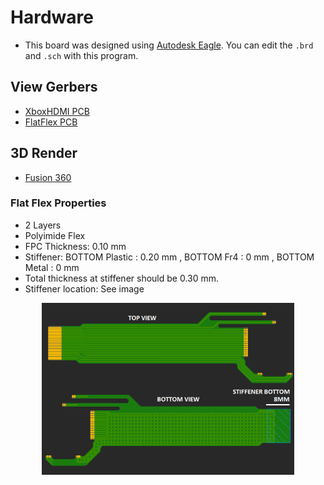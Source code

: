 # Hardware

* This board was designed using [Autodesk Eagle](https://www.autodesk.com/products/eagle/overview). You can edit the `.brd` and `.sch` with this program.

## View Gerbers
* [XboxHDMI PCB](https://tracespace.io/view/?boardUrl=https://github.com/Ryzee119/XboxHDMI-Ryzee119/blob/master/hardware/gerbers_xboxhdmi.zip?raw=true)
* [FlatFlex PCB](https://tracespace.io/view/?boardUrl=https://github.com/Ryzee119/XboxHDMI-Ryzee119/blob/master/hardware/gerbers_conex_focus_flex.zip?raw=true)

## 3D Render
* [Fusion 360](https://a360.co/2KIBkxm)

### Flat Flex Properties
* 2 Layers
* Polyimide Flex
* FPC Thickness: 0.10 mm
* Stiffener: BOTTOM Plastic : 0.20 mm , BOTTOM Fr4 : 0 mm , BOTTOM Metal : 0 mm
* Total thickness at stiffener should be 0.30 mm.
* Stiffener location: See image 

<p align="center"><img src="flatflex.png" alt="schematic" width="80%"/></p>
